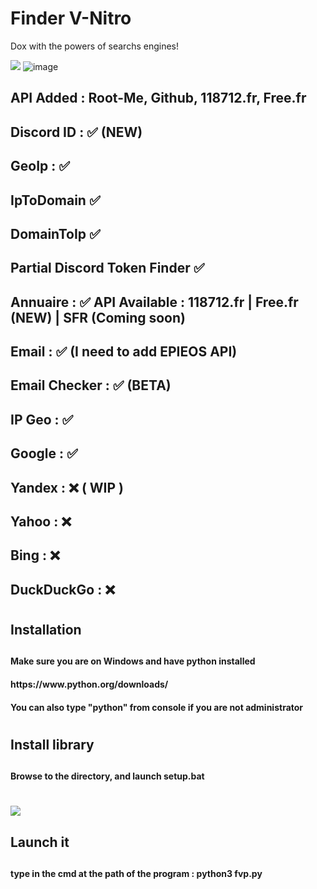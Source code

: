 # Finder V-Nitro
Dox with the powers of searchs engines!


<img src="https://cdn.discordapp.com/attachments/971102399441821706/1062814017682423900/image.png"> </img>
![image](https://user-images.githubusercontent.com/104798220/218305301-dae09ada-1ffc-47f7-93d7-fb0b2a48fc1b.png)



<h2> API Added : Root-Me, Github, 118712.fr, Free.fr <h2>
<h2> Discord ID : ✅ (NEW)</h2>
<h2> GeoIp : ✅ </h2>
<h2> IpToDomain ✅</h2>
<h2> DomainToIp ✅</h2>
<h2> Partial Discord Token Finder ✅</h2>
<h2> Annuaire : ✅ API Available : 118712.fr | Free.fr (NEW) | SFR (Coming soon) </h2>
<h2> Email : ✅ (I need to add EPIEOS API)</h2>
<h2> Email Checker : ✅ (BETA)</h2>
<h2> IP Geo : ✅ </h2>
<h2> Google : ✅ </h2>
<h2> Yandex : ❌ ( WIP ) </h2>
<h2> Yahoo : ❌ </h2>
<h2> Bing : ❌ </h2>
<h2> DuckDuckGo : ❌ </h2>

<h1> <h1>
<h2> Installation <h2>
  
<h4> Make sure you are on Windows and have python installed <h4>
  <h4> https://www.python.org/downloads/ <h4>
  <h4> You can also type "python" from console if you are not administrator <h4>
 <h1> <h1>
 <h2> Install library <h2>

 <h4> Browse to the directory, and launch setup.bat <h4>
<h1> <h1>
<img src="https://cdn.discordapp.com/attachments/971040198945280000/973723397819338872/unknown.png"> </img>
<h2> Launch it <h2>
  
  <h4> type in the cmd at the path of the program : python3 fvp.py<h4>
